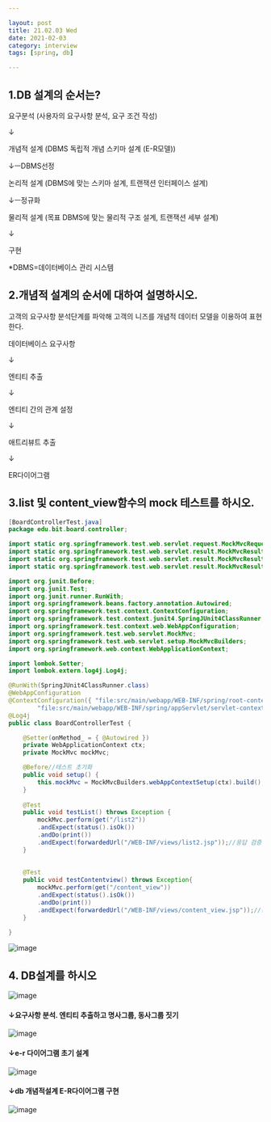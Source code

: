 ```yaml
---

layout: post
title: 21.02.03 Wed
date: 2021-02-03
category: interview
tags: [spring, db]

---
```


## 1.DB 설계의 순서는?

요구분석 (사용자의 요구사항 분석, 요구 조건 작성)

  ↓

개념적 설계 (DBMS 독립적 개념 스키마 설계 (E-R모델))

  ↓ㅡDBMS선정

논리적 설계 (DBMS에 맞는 스키마 설계, 트랜잭션 인터페이스 설계)

  ↓ㅡ정규화

물리적 설계 (목표 DBMS에 맞는 물리적 구조 설계, 트랜잭션 세부 설계)

  ↓

구현



*DBMS=데이터베이스 관리 시스템


## 2.개념적 설계의 순서에 대하여 설명하시오.

고객의 요구사항 분석단계를 파악해 고객의 니즈를 개념적 데이터 모델을 이용하여 표현한다.



데이터베이스 요구사항

↓

엔티티 추출

↓

엔티티 간의 관계 설정

↓

애트리뷰트 추출

↓

ER다이어그램




## 3.list 및 content_view함수의 mock 테스트를 하시오.
~~~java
[BoardControllerTest.java]
package edu.bit.board.controller;

import static org.springframework.test.web.servlet.request.MockMvcRequestBuilders.get;
import static org.springframework.test.web.servlet.result.MockMvcResultHandlers.print;
import static org.springframework.test.web.servlet.result.MockMvcResultMatchers.forwardedUrl;
import static org.springframework.test.web.servlet.result.MockMvcResultMatchers.status;

import org.junit.Before;
import org.junit.Test;
import org.junit.runner.RunWith;
import org.springframework.beans.factory.annotation.Autowired;
import org.springframework.test.context.ContextConfiguration;
import org.springframework.test.context.junit4.SpringJUnit4ClassRunner;
import org.springframework.test.context.web.WebAppConfiguration;
import org.springframework.test.web.servlet.MockMvc;
import org.springframework.test.web.servlet.setup.MockMvcBuilders;
import org.springframework.web.context.WebApplicationContext;

import lombok.Setter;
import lombok.extern.log4j.Log4j;

@RunWith(SpringJUnit4ClassRunner.class)
@WebAppConfiguration
@ContextConfiguration({ "file:src/main/webapp/WEB-INF/spring/root-context.xml",
		"file:src/main/webapp/WEB-INF/spring/appServlet/servlet-context.xml" })
@Log4j
public class BoardControllerTest {

	@Setter(onMethod_ = { @Autowired })
	private WebApplicationContext ctx;
	private MockMvc mockMvc;

	@Before//테스트 초기화
	public void setup() {
		this.mockMvc = MockMvcBuilders.webAppContextSetup(ctx).build();
	}
	
	@Test
	public void testList() throws Exception {
		mockMvc.perform(get("/list2"))
		.andExpect(status().isOk())
		.andDo(print())
		.andExpect(forwardedUrl("/WEB-INF/views/list2.jsp"));//응답 검증
	}
	
	
	@Test
	public void testContentview() throws Exception{
		mockMvc.perform(get("/content_view"))
		.andExpect(status().isOk())
		.andDo(print())
		.andExpect(forwardedUrl("/WEB-INF/views/content_view.jsp"));//응답 검증
	}
	
}
~~~
![image](https://user-images.githubusercontent.com/74958197/106722739-a9a8f480-6649-11eb-8f40-f5c220f5f17c.png)



## 4. DB설계를 하시오
![image](https://user-images.githubusercontent.com/74958197/106720575-f939f100-6646-11eb-8481-8b8ad82ab81b.png)

#### ↓요구사항 분석. 엔티티 추출하고 명사그룹, 동사그룹 짓기
![image](https://user-images.githubusercontent.com/74958197/106720591-fdfea500-6646-11eb-9ce4-a637254c62a8.png)

#### ↓e-r 다이어그램 초기 설계
![image](https://user-images.githubusercontent.com/74958197/106722152-f2ac7900-6648-11eb-8916-af8dff4643bc.png)

#### ↓db 개념적설계 E-R다이어그램 구현
![image](https://user-images.githubusercontent.com/74958197/106720596-0060ff00-6647-11eb-92d3-fc820009b221.png)
